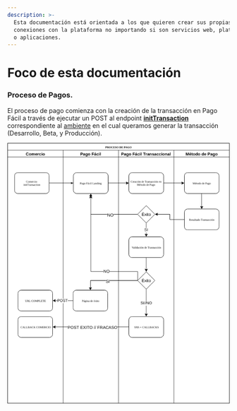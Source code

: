```yaml
---
description: >-
  Esta documentación está orientada a los que quieren crear sus propias
  conexiones con la plataforma no importando si son servicios web, plataformas,
  o aplicaciones.
---
```


# Foco de esta documentación

### Proceso de Pagos.

El proceso de pago comienza con la creación de la transacción en Pago Fácil a través de ejecutar un POST al endpoint [**initTransaction**](crear-una-transaccion.md#inittransaction) correspondiente al [ambiente](endpoints.md#distincion-de-los-ambientes) en el cual queramos generar la transacción \(Desarrollo, Beta, y Producción\).

![](.gitbook/assets/pfpaymentflow.png)

